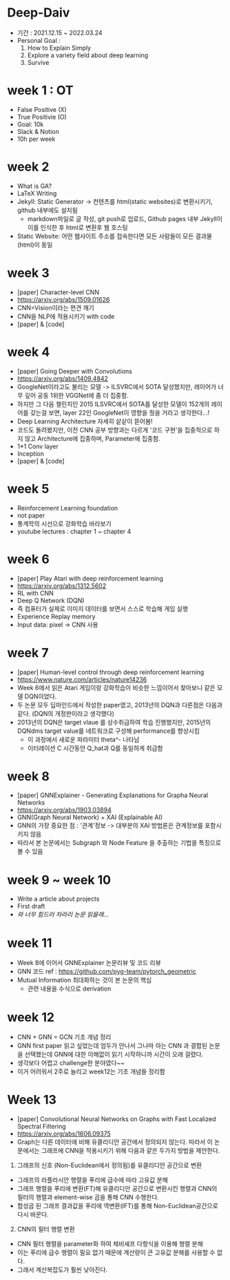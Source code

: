 # Deep-Daiv

- 기간 : 2021.12.15 ~ 2022.03.24
- Personal Goal : 
  1. How to Explain Simply 
  2. Explore a variety field about deep learning
  3. Survive

# week 1 : OT
- False Positive (X)
- True Positivie (O)
- Goal: 10k
- Slack & Notion
- 10h per week

# week 2
- What is GA?
- LaTeX Writing
- Jekyll: Static Generator -> 컨텐츠를 html(static websites)로 변환시키기, github 내부에도 설치됨
  - markdown파일로 글 작성, git push로 업로드, Github pages 내부 Jekyll이 이를 인식한 후 html로 변환후 웹 호스팅  
- Static Website: 어떤 웹사이트 주소를 접속한다면 모든 사람들이 모든 결과물(html)이 동일

# week 3
- [paper] Character-level CNN
- https://arxiv.org/abs/1509.01626
- CNN=Vision이라는 편견 깨기 
- CNN을 NLP에 적용시키기 with code
- [paper] & [code]

# week 4
- [paper] Going Deeper with Convolutions
- https://arxiv.org/abs/1409.4842
- GoogleNet이라고도 불리는 모델 -> ILSVRC에서 SOTA 달성했지만, 레이어가 너무 깊어 공동 1위한 VGGNet에 좀 더 집중함.
- 하지만 그 다음 챌린지인 2015 ILSVRC에서 SOTA를 달성한 모델이 152개의 레이어를 갖는걸 보면, layer 22인 GoogleNet이 영향을 줬을 거라고 생각한다...!
- Deep Learning Architecture 자세히 샅샅이 뜯어봄! 
- 코드도 돌려봤지만, 이전 CNN 공부 방향과는 다르게 '코드 구현'을 집중적으로 하지 않고 Architecture에 집중하며, Parameter에 집중함.
- 1\*1 Conv layer
- Inception
- [paper] & [code]

# week 5
- Reinforcement Learning foundation
- not paper
- 통계학의 시선으로 강화학습 바라보기
- youtube lectures : chapter 1 ~ chapter 4

# week 6
- [paper] Play Atari with deep reinforcement learning
- https://arxiv.org/abs/1312.5602
- RL with CNN
- Deep Q Network (DQN)
- 즉 컴퓨터가 실제로 이미지 데이터를 보면서 스스로 학습해 게임 실행 
- Experience Replay memory
- Input data: pixel -> CNN 사용


# week 7
- [paper] Human-level control through deep reinforcement learning
- https://www.nature.com/articles/nature14236
- Week 6에서 읽은 Atari 게임이랑 강화학습이 비슷한 느낌이어서 찾아보니 같은 모델 DQN이었다.
- 두 논문 모두 딥마인드에서 작성한 paper였고, 2013년의 DQN과 다른점은 다음과 같다. (DQN의 개정판이라고 생각했다)
- 2013년의 DQN은 target vlaue 를 상수취급하여 학습 진행했지만, 2015년의 DQNdms target value를 네트워크로 구성해 performance를 향상시킴
  - 이 과정에서 새로운 파라미터 theta^- 나타남
  - 이터레이션 C 시간동안 Q_hat과 Q를 동일하게 취급함
 

# week 8
- [paper] GNNExplainer - Generating Explanations for Grapha Neural Networks
- https://arxiv.org/abs/1903.03894
- GNN(Graph Neural Network) + XAI (Explainable AI)
- GNN의 가장 중요한 점 : '관계'정보 -> 대부분의 XAI 방법론은 관계정보를 포함시키지 않음
- 따라서 본 논문에서는 Subgraph 와 Node Feature 을 추출하는 기법을 특징으로 볼 수 있음

# week 9 ~ week 10
- Write a article about projects
- First draft
- *와 너무 힘드러 차라리 논문 읽을래...*

# week 11
- Week 8에 이어서 GNNExplainer 논문리뷰 및 코드 리뷰
- GNN 코드 ref : https://github.com/pyg-team/pytorch_geometric
- Mutual Information 최대화하는 것이 본 논문의 핵심
  - 관련 내용을 수식으로 derivation 

# week 12
- CNN + GNN = GCN 기초 개념 정리 
- GNN first paper 읽고 싶었는데 엄두가 안나서 그나마 아는 CNN 과 결합된 논문을 선택했는데 GNN에 대한 이해없이 읽기 시작하니까 시간이 오래 걸렸다.
- 생각보다 어렵고 challenge한 분야였다~~
- 이거 어려워서 2주로 늘리고 week12는 기초 개념들 정리함

# Week 13
- [paper] Convolutional Neural Networks on Graphs with Fast Localized Spectral Filtering
- https://arxiv.org/abs/1606.09375
- Graph는 다른 데이터에 비해 유클리디안 공간에서 정의되지 않는다. 따라서 이 논문에서는 그래프에 CNN을 적용시키기 위해 다음과 같은 두가지 방법을 제안한다.
1. 그래프의 신호 (Non-Euclidean에서 정의됨)를 유클리디안 공간으로 변환
  - 그래프의 라플라시안 행렬을 푸리에 급수에 따라 고유값 분해 
  - 그래프 행렬을 푸리에 변환(FT)해 유클리디안 공간으로 변환시킨 행렬과 CNN의 필터의 행렬과 element-wise 곱을 통해 CNN 수행한다.
  - 합성곱 된 그래프 결과값을 푸리에 역변환(IFT)를 통해 Non-Euclidean공간으로 다시 바꾼다.
2. CNN의 필터 행렬 변환
  - CNN 필터 행렬을 parameter화 하여 체비셰프 다항식을 이용해 행렬 분해
  - 이는 푸리에 급수 행렬이 필요 없기 때문에 계산량이 큰 고유값 분해를 사용할 수 없다.
  - 그래서 계산복잡도가 훨씬 낮아진다.

